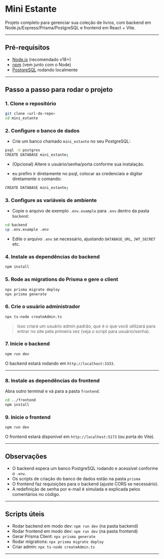 # Mini Estante

Projeto completo para gerenciar sua coleção de livros, com backend em Node.js/Express/Prisma/PostgreSQL e frontend em React + Vite.

---

## Pré-requisitos

- [Node.js](https://nodejs.org/) (recomendado v18+)
- [npm](https://www.npmjs.com/) (vem junto com o Node)
- [PostgreSQL](https://www.postgresql.org/) rodando localmente

---

## Passo a passo para rodar o projeto

### 1. Clone o repositório

```bash
git clone <url-do-repo>
cd mini_estante
```

### 2. Configure o banco de dados

- Crie um banco chamado `mini_estante` no seu PostgreSQL:

```bash
psql -U postgres
CREATE DATABASE mini_estante;
```
- (Opcional) Altere o usuário/senha/porta conforme sua instalação.

- eu prefiro ir diretamente no psql, colocar as credenciais e digitar diretamente o comando:

```bash
CREATE DATABASE mini_estante;
```

### 3. Configure as variáveis de ambiente

- Copie o arquivo de exemplo `.env.example` para `.env` dentro da pasta `backend`:

```bash
cd backend
cp .env.example .env
```

- Edite o arquivo `.env` se necessário, ajustando `DATABASE_URL`, `JWT_SECRET` etc.

### 4. Instale as dependências do backend

```bash
npm install
```

### 5. Rode as migrations do Prisma e gere o client

```bash
npx prisma migrate deploy
npx prisma generate
```

### 6. Crie o usuário administrador

```bash
npx ts-node createAdmin.ts
```

> Isso criará um usuário admin padrão, que é o que você utilizará para entrar no site pela primeira vez (veja o script para usuário/senha).

### 7. Inicie o backend

```bash
npm run dev
```

O backend estará rodando em `http://localhost:3333`.

---

### 8. Instale as dependências do frontend

Abra outro terminal e vá para a pasta `frontend`:

```bash
cd ../frontend
npm install
```

### 9. Inicie o frontend

```bash
npm run dev
```

O frontend estará disponível em `http://localhost:5173` (ou porta do Vite).

---

## Observações

- O backend espera um banco PostgreSQL rodando e acessível conforme o `.env`.
- Os scripts de criação do banco de dados estão na pasta `prisma`
- O frontend faz requisições para o backend (ajuste CORS se necessário).
- A redefinição de senha por e-mail é simulada e explicada pelos comentários no código. 

---

## Scripts úteis

- Rodar backend em modo dev: `npm run dev` (na pasta backend)
- Rodar frontend em modo dev: `npm run dev` (na pasta frontend)
- Gerar Prisma Client: `npx prisma generate`
- Rodar migrations: `npx prisma migrate deploy`
- Criar admin: `npx ts-node createAdmin.ts`

---
